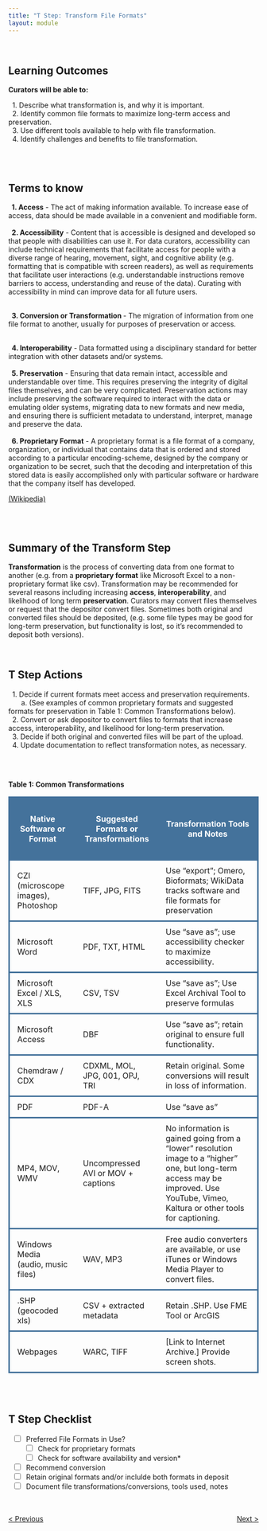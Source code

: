 ```yaml
---
title: "T Step: Transform File Formats"
layout: module
---
```


<br>

<h2>Learning Outcomes</h2>
<b> Curators will be able to: </b>


<p>
  &nbsp;&nbsp;1. Describe what transformation is, and why it is important.
   <br>
  &nbsp;&nbsp;2. Identify common file formats to maximize long-term access and preservation.
   <br>
  &nbsp;&nbsp;3. Use different tools available to help with file transformation.
    <br>
  &nbsp;&nbsp;4. Identify challenges and benefits to file transformation.
 
</p>

<br>
<br>

<h2>Terms to know</h2>



<p>
 <b>&nbsp;&nbsp;1. Access</b> - The act of making information available. To increase ease of access, data should be made available in a convenient and modifiable form.
   <br>
   <br>
 <b>&nbsp;&nbsp;2. Accessibility</b> - Content that is accessible is designed and developed so that people with disabilities can use it. For data curators, accessibility can include technical requirements that facilitate access for people with a diverse range of hearing, movement, sight, and cognitive ability (e.g. formatting that is compatible with screen readers), as well as requirements that facilitate user interactions (e.g. understandable instructions remove barriers to access, understanding and reuse of the data). Curating with accessibility in mind can improve data for all future users.
   <br>
   <br>

<b>&nbsp;&nbsp;3. Conversion or Transformation </b>  - The migration of information from one file format to another, usually for purposes of preservation or access.
  <br>
  <br>


 <b>&nbsp;&nbsp;4. Interoperability</b> - Data formatted using a disciplinary standard for better integration with other datasets and/or systems.
   <br>
   <br>
 <b>&nbsp;&nbsp;5. Preservation</b> - Ensuring that data remain intact, accessible and understandable over time. This requires preserving the integrity of digital files themselves, and can be very complicated. Preservation actions may include preserving the software required to interact with the data or emulating older systems, migrating data to new formats and new media, and ensuring there is sufficient metadata to understand, interpret, manage and preserve the data.
   <br>
   <br>
 <b>&nbsp;&nbsp;6. Proprietary Format</b> - A proprietary format is a file format of a company, organization, or individual that contains data that is ordered and stored according to a particular encoding-scheme, designed by the company or organization to be secret, such that the decoding and interpretation of this stored data is easily accomplished only with particular software or hardware that the company itself has developed. 
 
 <a href="https://en.wikipedia.org/wiki/Proprietary_format" target="_blank"> (Wikipedia) </a> 
 </p>

<br>
<br>

<h2>Summary of the Transform Step</h2>
<p>
<b>Transformation</b> is the process of converting data from one format to another (e.g. from a <b>proprietary format</b> like Microsoft Excel to a non-proprietary format like csv). Transformation may be recommended for several reasons including increasing <b>access</b>, <b>interoperability</b>, and likelihood of long term <b>preservation</b>. Curators may convert files themselves or request that the depositor convert files. Sometimes both original and converted files should be deposited, (e.g. some file types may be good for long-term preservation, but functionality is lost, so it’s recommended to deposit both versions).
</p>

<br>

<h2>T Step Actions</h2>


<p>
  &nbsp;&nbsp;1. Decide if current formats meet access and preservation requirements.
   <br>
   &emsp;&nbsp;&nbsp; a. (See examples of common proprietary formats and suggested formats for preservation in Table 1: Common Transformations below).
   <br>
  &nbsp;&nbsp;2. Convert or ask depositor to convert files to formats that increase access, interoperability, and likelihood for long-term preservation.
   <br>
  &nbsp;&nbsp;3. Decide if both original and converted files will be part of the upload.
    <br>
  &nbsp;&nbsp;4. Update documentation to reflect transformation notes, as necessary.
 
</p>

<br>
<br>

<style>

  td, th{
  padding-top: 10px;
  padding-bottom: 10px;
  padding-left: 15px;
  padding-right: 15px;
  }

  tr{
  border-style:solid;
  border-color: #44729B;
  }

</style>


<b>Table 1: Common Transformations</b>
<table>
<th bgcolor="#44729B"><h4 style = "color:#FFFFFF;"> Native Software or Format </h4></th>
<th bgcolor="#44729B"><h4 style = "color:#FFFFFF;">Suggested Formats
or Transformations</h4></th>
<th bgcolor="#44729B"><h4 style = "color:#FFFFFF;">Transformation Tools and Notes</h4></th>
<tr>
<td>CZI (microscope images), Photoshop</td>
<td>TIFF, JPG, FITS</td>
<td>Use “export”; Omero, Bioformats; WikiData tracks software and file formats for preservation</td>
</tr>
<tr>
<td>Microsoft Word</td>
<td>PDF, TXT, HTML</td>
<td>Use “save as”; use accessibility checker to maximize accessibility.</td>
</tr>
<tr>
<td>Microsoft Excel / XLS, XLS</td>
<td>CSV, TSV</td>
<td>Use “save as”; Use Excel Archival Tool to preserve formulas</td>
</tr>
<tr>
<td>Microsoft Access</td>
<td>DBF</td>
<td>Use “save as”; retain original to ensure full functionality.</td>
</tr>
<tr>
<td>Chemdraw / CDX</td>
<td>CDXML, MOL, JPG, 001, OPJ, TRI</td>
<td>Retain original. Some conversions will result in loss of information.</td>
</tr>
<tr>
<td>PDF</td>
<td>PDF-A</td>
<td>Use “save as”</td>
</tr>
<tr>
<td>MP4, MOV, WMV</td>
<td>Uncompressed AVI or MOV + captions</td>
<td>No information is gained going from a “lower” resolution image to a “higher” one, but long-term access may be improved. Use YouTube, Vimeo, Kaltura or other tools for captioning.</td>
</tr>
<tr>
<td>Windows Media (audio, music files)</td>
<td>WAV, MP3</td>
<td>Free audio converters are available, or use iTunes or Windows Media Player to convert files.</td>
</tr>
<tr>
<td>.SHP (geocoded xls)</td>
<td>CSV + extracted metadata</td>
<td>Retain .SHP. Use FME Tool or ArcGIS</td>
</tr>
<tr>
<td>Webpages</td>
<td>WARC, TIFF</td>
<td>[Link to Internet Archive.] Provide screen shots.</td>
</tr>
</table>
<br>
<br>





<h2>T Step Checklist</h2>

&nbsp;&nbsp;<input type="checkbox" id="1" name="1" >
<label for="1"> &nbsp;Preferred File Formats in Use?</label><br>
&nbsp;&nbsp;&nbsp;&nbsp;&nbsp;&nbsp;&nbsp;&nbsp;<input type="checkbox" id="2" name="2">
<label for="2"> &nbsp;Check for proprietary formats</label><br>
&nbsp;&nbsp;&nbsp;&nbsp;&nbsp;&nbsp;&nbsp;&nbsp;<input type="checkbox" id="3" name="3">
<label for="3"> &nbsp;Check for software availability and version*</label><br>
&nbsp;&nbsp;<input type="checkbox" id="4" name="4" >
<label for="4"> &nbsp;Recommend conversion</label><br>
&nbsp;&nbsp;<input type="checkbox" id="5" name="5" >
<label for="5"> &nbsp;Retain original formats and/or inclulde both formats in deposit</label><br>
&nbsp;&nbsp;<input type="checkbox" id="6" name="6" >
<label for="6"> &nbsp;Document file transformations/conversions, tools used, notes</label>

<br>
<br>






<style>
.flex-contianer {
  display: flex;
  justify-content: space-between;
}
</style>
<div class="flex-contianer">
     <a class="button button-primary" href="/CURATED/modules/module-a"> < Previous</a>
     <a class="button button-primary" href="/CURATED/modules/module-e"> Next > </a>
</div>
